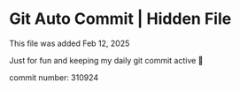 # Git Auto Commit | Hidden File

This file was added Feb 12, 2025

Just for fun and keeping my daily git commit active 🤪

commit number: 310924
